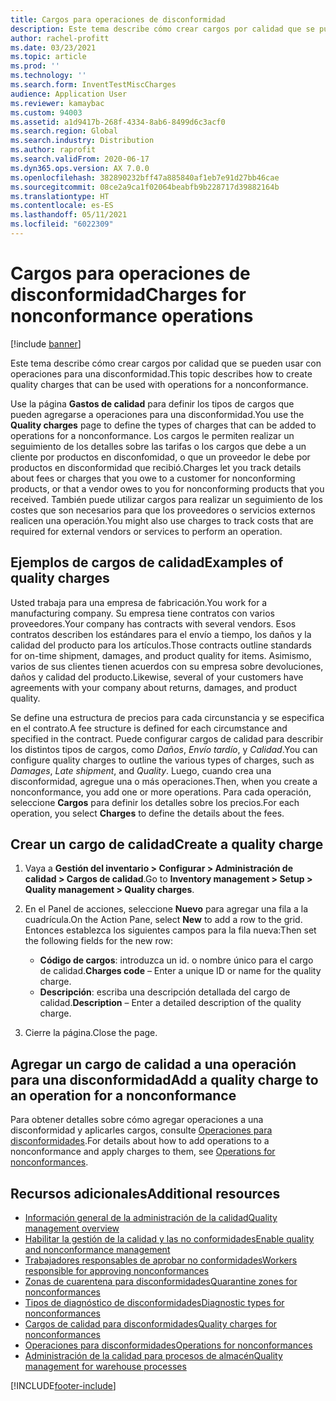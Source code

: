 ```yaml
---
title: Cargos para operaciones de disconformidad
description: Este tema describe cómo crear cargos por calidad que se pueden usar con operaciones para una disconformidad.
author: rachel-profitt
ms.date: 03/23/2021
ms.topic: article
ms.prod: ''
ms.technology: ''
ms.search.form: InventTestMiscCharges
audience: Application User
ms.reviewer: kamaybac
ms.custom: 94003
ms.assetid: a1d9417b-268f-4334-8ab6-8499d6c3acf0
ms.search.region: Global
ms.search.industry: Distribution
ms.author: raprofit
ms.search.validFrom: 2020-06-17
ms.dyn365.ops.version: AX 7.0.0
ms.openlocfilehash: 382890232bff47a885840af1eb7e91d27bb46cae
ms.sourcegitcommit: 08ce2a9ca1f02064beabfb9b228717d39882164b
ms.translationtype: HT
ms.contentlocale: es-ES
ms.lasthandoff: 05/11/2021
ms.locfileid: "6022309"
---
```

# <a name="charges-for-nonconformance-operations"></a><span data-ttu-id="4ae9a-103">Cargos para operaciones de disconformidad</span><span class="sxs-lookup"><span data-stu-id="4ae9a-103">Charges for nonconformance operations</span></span>

[!include [banner](../includes/banner.md)]

<span data-ttu-id="4ae9a-104">Este tema describe cómo crear cargos por calidad que se pueden usar con operaciones para una disconformidad.</span><span class="sxs-lookup"><span data-stu-id="4ae9a-104">This topic describes how to create quality charges that can be used with operations for a nonconformance.</span></span>

<span data-ttu-id="4ae9a-105">Use la página **Gastos de calidad** para definir los tipos de cargos que pueden agregarse a operaciones para una disconformidad.</span><span class="sxs-lookup"><span data-stu-id="4ae9a-105">You use the **Quality charges** page to define the types of charges that can be added to operations for a nonconformance.</span></span> <span data-ttu-id="4ae9a-106">Los cargos le permiten realizar un seguimiento de los detalles sobre las tarifas o los cargos que debe a un cliente por productos en disconfomidad, o que un proveedor le debe por productos en disconformidad que recibió.</span><span class="sxs-lookup"><span data-stu-id="4ae9a-106">Charges let you track details about fees or charges that you owe to a customer for nonconforming products, or that a vendor owes to you for nonconforming products that you received.</span></span> <span data-ttu-id="4ae9a-107">También puede utilizar cargos para realizar un seguimiento de los costes que son necesarios para que los proveedores o servicios externos realicen una operación.</span><span class="sxs-lookup"><span data-stu-id="4ae9a-107">You might also use charges to track costs that are required for external vendors or services to perform an operation.</span></span>

## <a name="examples-of-quality-charges"></a><span data-ttu-id="4ae9a-108">Ejemplos de cargos de calidad</span><span class="sxs-lookup"><span data-stu-id="4ae9a-108">Examples of quality charges</span></span>

<span data-ttu-id="4ae9a-109">Usted trabaja para una empresa de fabricación.</span><span class="sxs-lookup"><span data-stu-id="4ae9a-109">You work for a manufacturing company.</span></span> <span data-ttu-id="4ae9a-110">Su empresa tiene contratos con varios proveedores.</span><span class="sxs-lookup"><span data-stu-id="4ae9a-110">Your company has contracts with several vendors.</span></span> <span data-ttu-id="4ae9a-111">Esos contratos describen los estándares para el envío a tiempo, los daños y la calidad del producto para los artículos.</span><span class="sxs-lookup"><span data-stu-id="4ae9a-111">Those contracts outline standards for on-time shipment, damages, and product quality for items.</span></span> <span data-ttu-id="4ae9a-112">Asimismo, varios de sus clientes tienen acuerdos con su empresa sobre devoluciones, daños y calidad del producto.</span><span class="sxs-lookup"><span data-stu-id="4ae9a-112">Likewise, several of your customers have agreements with your company about returns, damages, and product quality.</span></span>

<span data-ttu-id="4ae9a-113">Se define una estructura de precios para cada circunstancia y se especifica en el contrato.</span><span class="sxs-lookup"><span data-stu-id="4ae9a-113">A fee structure is defined for each circumstance and specified in the contract.</span></span> <span data-ttu-id="4ae9a-114">Puede configurar cargos de calidad para describir los distintos tipos de cargos, como *Daños*, *Envío tardío*, y *Calidad*.</span><span class="sxs-lookup"><span data-stu-id="4ae9a-114">You can configure quality charges to outline the various types of charges, such as *Damages*, *Late shipment*, and *Quality*.</span></span> <span data-ttu-id="4ae9a-115">Luego, cuando crea una disconformidad, agregue una o más operaciones.</span><span class="sxs-lookup"><span data-stu-id="4ae9a-115">Then, when you create a nonconformance, you add one or more operations.</span></span> <span data-ttu-id="4ae9a-116">Para cada operación, seleccione **Cargos** para definir los detalles sobre los precios.</span><span class="sxs-lookup"><span data-stu-id="4ae9a-116">For each operation, you select **Charges** to define the details about the fees.</span></span>

## <a name="create-a-quality-charge"></a><span data-ttu-id="4ae9a-117">Crear un cargo de calidad</span><span class="sxs-lookup"><span data-stu-id="4ae9a-117">Create a quality charge</span></span>

1. <span data-ttu-id="4ae9a-118">Vaya a **Gestión del inventario \> Configurar \> Administración de calidad \> Cargos de calidad**.</span><span class="sxs-lookup"><span data-stu-id="4ae9a-118">Go to **Inventory management \> Setup \> Quality management \> Quality charges**.</span></span>
1. <span data-ttu-id="4ae9a-119">En el Panel de acciones, seleccione **Nuevo** para agregar una fila a la cuadrícula.</span><span class="sxs-lookup"><span data-stu-id="4ae9a-119">On the Action Pane, select **New** to add a row to the grid.</span></span> <span data-ttu-id="4ae9a-120">Entonces establezca los siguientes campos para la fila nueva:</span><span class="sxs-lookup"><span data-stu-id="4ae9a-120">Then set the following fields for the new row:</span></span>

    - <span data-ttu-id="4ae9a-121">**Código de cargos**: introduzca un id. o nombre único para el cargo de calidad.</span><span class="sxs-lookup"><span data-stu-id="4ae9a-121">**Charges code** – Enter a unique ID or name for the quality charge.</span></span>
    - <span data-ttu-id="4ae9a-122">**Descripción**: escriba una descripción detallada del cargo de calidad.</span><span class="sxs-lookup"><span data-stu-id="4ae9a-122">**Description** – Enter a detailed description of the quality charge.</span></span>

1. <span data-ttu-id="4ae9a-123">Cierre la página.</span><span class="sxs-lookup"><span data-stu-id="4ae9a-123">Close the page.</span></span>

## <a name="add-a-quality-charge-to-an-operation-for-a-nonconformance"></a><span data-ttu-id="4ae9a-124">Agregar un cargo de calidad a una operación para una disconformidad</span><span class="sxs-lookup"><span data-stu-id="4ae9a-124">Add a quality charge to an operation for a nonconformance</span></span>

<span data-ttu-id="4ae9a-125">Para obtener detalles sobre cómo agregar operaciones a una disconformidad y aplicarles cargos, consulte [Operaciones para disconformidades](quality-operations.md).</span><span class="sxs-lookup"><span data-stu-id="4ae9a-125">For details about how to add operations to a nonconformance and apply charges to them, see [Operations for nonconformances](quality-operations.md).</span></span>

## <a name="additional-resources"></a><span data-ttu-id="4ae9a-126">Recursos adicionales</span><span class="sxs-lookup"><span data-stu-id="4ae9a-126">Additional resources</span></span>

- [<span data-ttu-id="4ae9a-127">Información general de la administración de la calidad</span><span class="sxs-lookup"><span data-stu-id="4ae9a-127">Quality management overview</span></span>](quality-management-processes.md)
- [<span data-ttu-id="4ae9a-128">Habilitar la gestión de la calidad y las no conformidades</span><span class="sxs-lookup"><span data-stu-id="4ae9a-128">Enable quality and nonconformance management</span></span>](enable-quality-management.md)
- [<span data-ttu-id="4ae9a-129">Trabajadores responsables de aprobar no conformidades</span><span class="sxs-lookup"><span data-stu-id="4ae9a-129">Workers responsible for approving nonconformances</span></span>](quality-responsible-workers.md)
- [<span data-ttu-id="4ae9a-130">Zonas de cuarentena para disconformidades</span><span class="sxs-lookup"><span data-stu-id="4ae9a-130">Quarantine zones for nonconformances</span></span>](quality-quarantine-zones.md)
- [<span data-ttu-id="4ae9a-131">Tipos de diagnóstico de disconformidades</span><span class="sxs-lookup"><span data-stu-id="4ae9a-131">Diagnostic types for nonconformances</span></span>](quality-diagnostic-types.md)
- [<span data-ttu-id="4ae9a-132">Cargos de calidad para disconformidades</span><span class="sxs-lookup"><span data-stu-id="4ae9a-132">Quality charges for nonconformances</span></span>](quality-charges.md)
- [<span data-ttu-id="4ae9a-133">Operaciones para disconformidades</span><span class="sxs-lookup"><span data-stu-id="4ae9a-133">Operations for nonconformances</span></span>](quality-operations.md)
- [<span data-ttu-id="4ae9a-134">Administración de la calidad para procesos de almacén</span><span class="sxs-lookup"><span data-stu-id="4ae9a-134">Quality management for warehouse processes</span></span>](quality-management-for-warehouses-processes.md)

[!INCLUDE[footer-include](../../includes/footer-banner.md)]
